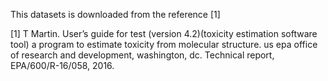 This datasets is downloaded from the reference [1]

[1] T Martin. User’s guide for test (version 4.2)(toxicity estimation software tool) a program
to estimate toxicity from molecular structure. us epa office of research and development,
washington, dc. Technical report, EPA/600/R-16/058, 2016.